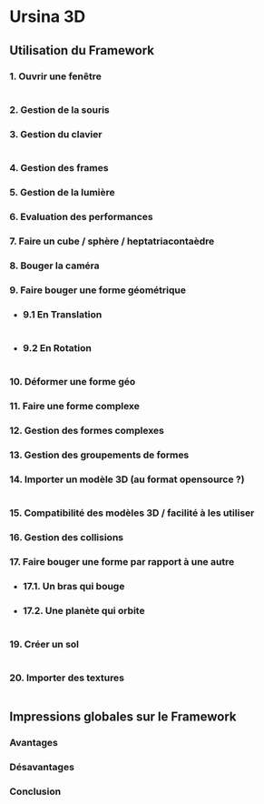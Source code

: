 # Ursina 3D

## Utilisation du Framework 

### 1. Ouvrir une fenêtre
```py
```
### 2. Gestion de la souris
### 3. Gestion du clavier
```py
```
### 4. Gestion des frames
### 5. Gestion de la lumière 
### 6. Evaluation des performances
### 7. Faire un cube / sphère / heptatriacontaèdre
### 8. Bouger la caméra
### 9. Faire bouger une forme géométrique
- ### 9.1 En Translation
```py
```
- ### 9.2 En Rotation
```py
```
### 10. Déformer une forme géo
### 11. Faire une forme complexe
### 12. Gestion des formes complexes
### 13. Gestion des groupements de formes
### 14. Importer un modèle 3D (au format opensource ?)
```py
```
### 15. Compatibilité des modèles 3D / facilité à les utiliser
### 16. Gestion des collisions
### 17. Faire bouger une forme par rapport à une autre 
- ### 17.1. Un bras qui bouge 
- ### 17.2. Une planète qui orbite
```py
```
### 19. Créer un sol 
```py
```
### 20. Importer des textures
```py
```
## Impressions globales sur le Framework

### Avantages

### Désavantages

### Conclusion
